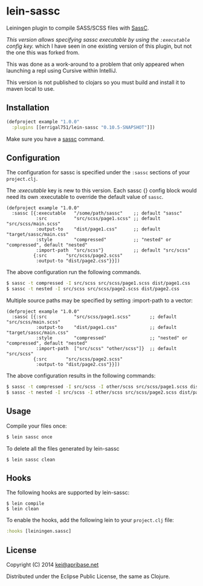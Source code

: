 # lein-sassc

Leiningen plugin to compile SASS/SCSS files with [SassC](https://github.com/sass/sassc).

*This version allows specifying sassc executable by using the ``:executable`` config key.* which I have
seen in one existing version of this plugin, but not the one this was forked from.

This was done as a work-around to a problem that only appeared when launching a repl using Cursive within IntelliJ.

This version is not published to clojars so you must build and install it to maven local to use.

## Installation

```clj
(defproject example "1.0.0"
  :plugins [[errigal751/lein-sassc "0.10.5-SNAPSHOT"]])
```

Make sure you have a [sassc](https://github.com/sass/sassc) command.

## Configuration

The configuration for sassc is specified under the `:sassc` sections of your `project.clj`.

The *:executable* key is new to this version. Each sassc {} config block would need its own :executable to
override the default value of ``sassc``.


```
(defproject example "1.0.0"
  :sassc [{:executable   "/some/path/sassc"    ;; default "sassc"
           :src          "src/scss/page1.scss" ;; default "src/scss/main.scss"
           :output-to    "dist/page1.css"      ;; default "target/sassc/main.css"
           :style        "compressed"          ;; "nested" or "compressed", default "nested"
           :import-path  "src/scss"}           ;; default "src/scss"
          {:src       "src/scss/page2.scss"
           :output-to "dist/page2.css"}}])
```

The above configuration run the following commands.

```sh
$ sassc -t compressed -I src/scss src/scss/page1.scss dist/page1.css
$ sassc -t nested -I src/scss src/scss/page2.scss dist/page2.css
```

Multiple source paths may be specified by setting :import-path to a vector:

```
(defproject example "1.0.0"
  :sassc [{:src          "src/scss/page1.scss"       ;; default "src/scss/main.scss"
           :output-to    "dist/page1.css"            ;; default "target/sassc/main.css"
           :style        "compressed"                ;; "nested" or "compressed", default "nested"
           :import-path  ["src/scss" "other/scss"]}  ;; default "src/scss"
          {:src       "src/scss/page2.scss"
           :output-to "dist/page2.css"}}])
```

The above configuration results in the following commands:

```sh
$ sassc -t compressed -I src/scss -I other/scss src/scss/page1.scss dist/page1.css
$ sassc -t nested -I src/scss -I other/scss src/scss/page2.scss dist/page2.css
```

## Usage

Compile your files once:

```sh
$ lein sassc once
```

To delete all the files generated by lein-sassc

```
$ lein sassc clean
```

## Hooks

The following hooks are supported by lein-sassc:

```
$ lein compile
$ lein clean
```

To enable the hooks, add the following lein to your `project.clj` file:

```clj
:hooks [leiningen.sassc]
```

## License

Copyright (C) 2014 kei@apribase.net

Distributed under the Eclipse Public License, the same as Clojure.
